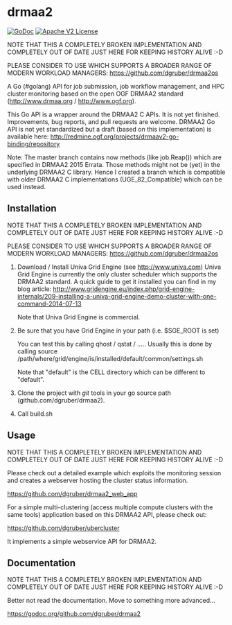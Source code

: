 drmaa2
======
[![GoDoc](http://img.shields.io/badge/godoc-reference-blue.svg)](http://godoc.org/github.com/dgruber/drmaa2)
[![Apache V2 License](http://img.shields.io/badge/license-Apache%20V2-blue.svg)](https://raw.githubusercontent.com/dgruber/drmaa2/master/COPYING)

NOTE THAT THIS A COMPLETELY BROKEN IMPLEMENTATION AND COMPLETELY OUT OF DATE JUST HERE FOR KEEPING HISTORY ALIVE :-D

PLEASE CONSIDER TO USE WHICH SUPPORTS A BROADER RANGE OF MODERN WORKLOAD MANAGERS: https://github.com/dgruber/drmaa2os

A Go (#golang) API for job submission, job workflow management, and HPC cluster monitoring based on the open OGF DRMAA2 standard (http://www.drmaa.org / http://www.ogf.org).

This Go API is a wrapper around the DRMAA2 C APIs. It is not yet finished. Improvements, bug reports, and pull requests are welcome. DRMAA2 Go API is not yet standardized but a draft (based on this implementation) is available here: http://redmine.ogf.org/projects/drmaav2-go-binding/repository

Note: The master branch contains now methods (like job.Reap()) which are specified in DRMAA2 2015 Errata.
Those methods might not be (yet) in the underlying DRMAA2 C library. Hence I created a branch which is 
compatible with older DRMAA2 C implementations (UGE_82_Compatible) which can be used instead.

## Installation

NOTE THAT THIS A COMPLETELY BROKEN IMPLEMENTATION AND COMPLETELY OUT OF DATE JUST HERE FOR KEEPING HISTORY ALIVE :-D

PLEASE CONSIDER TO USE WHICH SUPPORTS A BROADER RANGE OF MODERN WORKLOAD MANAGERS: https://github.com/dgruber/drmaa2os

1. Download / Install Univa Grid Engine (see http://www.univa.com)
   Univa Grid Engine is currently the only cluster scheduler which supports
   the DRMAA2 standard. A quick guide to get it installed you can find in 
   my blog article: 
   http://www.gridengine.eu/index.php/grid-engine-internals/209-installing-a-univa-grid-engine-demo-cluster-with-one-command-2014-07-13

   Note that Univa Grid Engine is commercial.

2. Be sure that you have Grid Engine in your path (i.e. $SGE_ROOT is set)

   You can test this by calling qhost / qstat / .....
   Usually this is done by calling
    source /path/where/grid/engine/is/installed/default/common/settings.sh

   Note that "default" is the CELL directory which can be different to "default".

3. Clone the project with *git* tools in your go source path (github.com/dgruber/drmaa2).

4. Call 
    build.sh

## Usage

NOTE THAT THIS A COMPLETELY BROKEN IMPLEMENTATION AND COMPLETELY OUT OF DATE JUST HERE FOR KEEPING HISTORY ALIVE :-D

Please check out a detailed example which exploits the monitoring session and creates a
webserver hosting the cluster status information.

https://github.com/dgruber/drmaa2_web_app

For a simple multi-clustering (access multiple compute clusters with the same tools) application
based on this DRMAA2 API, please check out:

https://github.com/dgruber/ubercluster

It implements a simple webservice API for DRMAA2.

## Documentation

NOTE THAT THIS A COMPLETELY BROKEN IMPLEMENTATION AND COMPLETELY OUT OF DATE JUST HERE FOR KEEPING HISTORY ALIVE :-D

Better not read the documentation. Move to something more advanced...

https://godoc.org/github.com/dgruber/drmaa2

